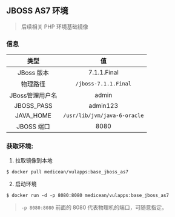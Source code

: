 ## JBOSS AS7 环境

> 后续相关 PHP 环境基础镜像

### 信息

类型 | 值
:-:|:-:
JBoss 版本| 7.1.1.Final
物理路径 | `/jboss-7.1.1.Final`
JBoss管理用户名 | admin 
JBOSS_PASS | admin123
JAVA_HOME  | `/usr/lib/jvm/java-6-oracle`
JBOSS 端口 | 8080

### 获取环境:

1. 拉取镜像到本地

 ```
$ docker pull medicean/vulapps:base_jboss_as7
 ```

2. 启动环境

 ```
$ docker run -d -p 8080:8080 medicean/vulapps:base_jboss_as7
 ```
 > `-p 8080:8080` 前面的 8080 代表物理机的端口，可随意指定。 

